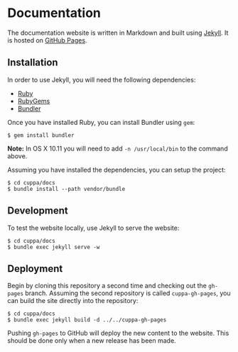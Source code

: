 # Documentation

The documentation website is written in Markdown and built using [Jekyll](https://jekyllrb.com/).
It is hosted on [GitHub Pages](http://pages.github.com/).

## Installation

In order to use Jekyll, you will need the following dependencies:
* [Ruby](https://www.ruby-lang.org)
* [RubyGems](https://rubygems.org/)
* [Bundler](http://bundler.io/)

Once you have installed Ruby, you can install Bundler using `gem`:
```shell
$ gem install bundler
```

**Note:** In OS X 10.11 you will need to add `-n /usr/local/bin` to the command above.

Assuming you have installed the dependencies, you can setup the project:

```shell
$ cd cuppa/docs
$ bundle install --path vendor/bundle
```

## Development

To test the website locally, use Jekyll to serve the website:

```shell
$ cd cuppa/docs
$ bundle exec jekyll serve -w
```

## Deployment

Begin by cloning this repository a second time and checking out the `gh-pages` branch. Assuming the second repository
is called `cuppa-gh-pages`, you can build the site directly into the repository:

```shell
$ cd cuppa/docs
$ bundle exec jekyll build -d ../../cuppa-gh-pages
```

Pushing `gh-pages` to GitHub will deploy the new content to the website. This should be done only when a new release
has been made.